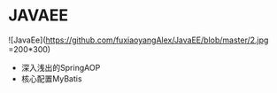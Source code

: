 
# JAVAEE
 ![JavaEe](https://github.com/fuxiaoyangAlex/JavaEE/blob/master/2.jpg =200*300)
  - 深入浅出的SpringAOP
  - 核心配置MyBatis


